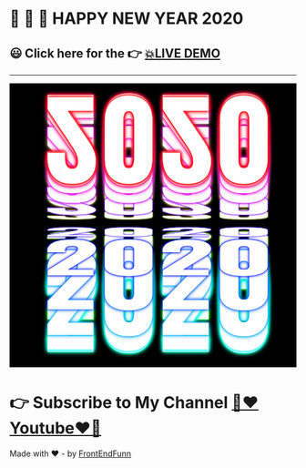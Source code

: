 # 🙈 🙉 🙊 HAPPY NEW YEAR 2020

## 😃 Click here for the 👉 [💥LIVE DEMO](https://frontendfunn.github.io/happy-new-year-2020/)

---

![preview](./images/preview.png)

# 👉 Subscribe to My Channel [💙❤️Youtube❤️💙](https://www.youtube.com/channel/UCpOHt5d6GG-mvo-_pU06rhQ?sub_confirmation=1)

Made with ❤️ - by [FrontEndFunn](https://www.youtube.com/channel/UCpOHt5d6GG-mvo-_pU06rhQ?sub_confirmation=1)

